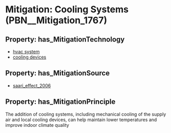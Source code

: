 # Mitigation: __Cooling Systems__ (PBN__Mitigation_1767)

## Property: has_MitigationTechnology

* [hvac system](../Technology/PBN__Technology_3190)
* [cooling devices](../Technology/PBN__Technology_4051)

## Property: has_MitigationSource

* [saari_effect_2006](../Article/PBN__Article_223)

## Property: has_MitigationPrinciple

The addition of cooling systems, including mechanical cooling of the supply air and local cooling devices, can help maintain lower temperatures and improve indoor climate quality

